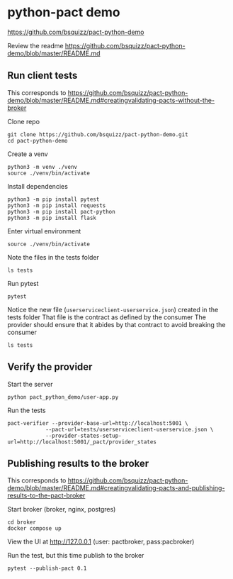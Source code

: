 # python-pact demo

https://github.com/bsquizz/pact-python-demo

Review the readme
https://github.com/bsquizz/pact-python-demo/blob/master/README.md

## Run client tests
This corresponds to https://github.com/bsquizz/pact-python-demo/blob/master/README.md#creatingvalidating-pacts-without-the-broker

Clone repo

```
git clone https://github.com/bsquizz/pact-python-demo.git
cd pact-python-demo
```

Create a venv

```
python3 -m venv ./venv
source ./venv/bin/activate
``` 

Install dependencies

```
python3 -m pip install pytest
python3 -m pip install requests
python3 -m pip install pact-python
python3 -m pip install flask
```

Enter virtual environment

```
source ./venv/bin/activate
```

Note the files in the tests folder

```
ls tests
```

Run pytest

```
pytest
```

Notice the new file (`userserviceclient-userservice.json`) created in the tests folder
That file is the contract as defined by the consumer
The provider should ensure that it abides by that contract to avoid breaking the consumer

```
ls tests
```

## Verify the provider

Start the server

```
python pact_python_demo/user-app.py
```

Run the tests

```
pact-verifier --provider-base-url=http://localhost:5001 \
            --pact-url=tests/userserviceclient-userservice.json \
            --provider-states-setup-url=http://localhost:5001/_pact/provider_states
```

## Publishing results to the broker
This corresponds to https://github.com/bsquizz/pact-python-demo/blob/master/README.md#creatingvalidating-pacts-and-publishing-results-to-the-pact-broker

Start broker (broker, nginx, postgres)

```
cd broker
docker compose up
```

View the UI at http://127.0.0.1 (user: pactbroker, pass:pacbroker)

Run the test, but this time publish to the broker

```
pytest --publish-pact 0.1
```











